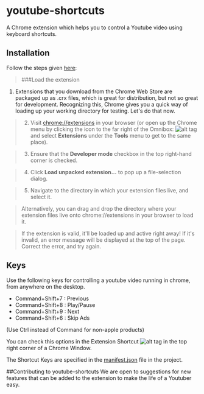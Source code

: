 # youtube-shortcuts
A Chrome extension which helps you to control a Youtube video using keyboard shortcuts.

## Installation
Follow the steps given [here](https://developer.chrome.com/extensions/getstarted#unpacked):

>###Load the extension
1. Extensions that you download from the Chrome Web Store are packaged up as .crx files, which is great for distribution, but not so great for development. Recognizing this, Chrome gives you a quick way of loading up your working directory for testing. Let's do that now.

>2. Visit [chrome://extensions](chrome://extensions) in your browser (or open up the Chrome menu by clicking the icon to the far right of the Omnibox: ![alt tag](https://developer.chrome.com/static/images/hotdogmenu.png) and select **Extensions** under the **Tools** menu to get to the same place).

>3. Ensure that the **Developer mode** checkbox in the top right-hand corner is checked.

>4. Click **Load unpacked extension…** to pop up a file-selection dialog.

>5. Navigate to the directory in which your extension files live, and select it.

>Alternatively, you can drag and drop the directory where your extension files live onto chrome://extensions in your browser to load it.

>If the extension is valid, it'll be loaded up and active right away! If it's invalid, an error message will be displayed at the top of the page. Correct the error, and try again.




## Keys
Use the following keys for controlling a youtube video running in chrome, from anywhere on the desktop.

- Command+Shift+7 : Previous
- Command+Shift+8 : Play/Pause
- Command+Shift+9 : Next
- Command+Shift+6 : Skip Ads

(Use Ctrl instead of Command for non-apple products)

You can check this options in the Extension Shortcut ![alt tag](https://raw.githubusercontent.com/asdoc/youtube-shortcuts/master/icon48.png)
  in the top right corner of a Chrome Window.

The Shortcut Keys are specified in the [manifest.json](https://github.com/akshaykolte/youtube-shortcuts/blob/master/manifest.json) file in the project.

##Contributing to youtube-shortcuts
We are open to suggestions for new features that can be added to the extension to make the life of a Youtuber easy. 
